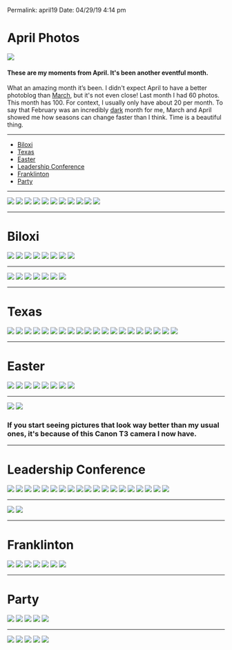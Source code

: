 
Permalink: april19
Date: 04/29/19 4:14 pm

# April Photos

![][image-1]

#### These are my moments from April. It's been another eventful month.

What an amazing month it’s been. I didn't expect April to have a better photoblog than [March][1], but it's not even close! Last month I had 60 photos. This month has 100. For context, I usually only have about 20 per month. To say that February was an incredibly [dark][2] month for me, March and April showed me how seasons can change faster than I think. Time is a beautiful thing.

---- 

- [Biloxi][3]
- [Texas][4]
- [Easter][5]
- [Leadership Conference][6]
- [Franklinton][7]
- [Party][8]

---- 

![][image-2]
![][image-3]
![][image-4]
![][image-5]
![][image-6]
![][image-7]
![][image-8]
![][image-9]
![][image-10]
![][image-11]
![][image-12]

---- 

# Biloxi

![][image-13]
![][image-14]
![][image-15]
![][image-16]
![][image-17]
![][image-18]
![][image-19]
![][image-20]

---- 

![][image-21]
![][image-22]
![][image-23]
![][image-24]
![][image-25]
![][image-26]
![][image-27]

---- 

# Texas

![][image-28]
![][image-29]
![][image-30]
![][image-31]
![][image-32]
![][image-33]
![][image-34]
![][image-35]
![][image-36]
![][image-37]
![][image-38]
![][image-39]
![][image-40]
![][image-41]
![][image-42]
![][image-43]
![][image-44]
![][image-45]
![][image-46]
![][image-47]

---- 

# Easter

![][image-48]
![][image-49]
![][image-50]
![][image-51]
![][image-52]
![][image-53]
![][image-54]
![][image-55]

---- 
![][image-56]
![][image-57]

### If you start seeing pictures that look way better than my usual ones, it's because of this Canon T3 camera I now have.

---- 

# Leadership Conference

![][image-58]
![][image-59]
![][image-60]
![][image-61]
![][image-62]
![][image-63]
![][image-64]
![][image-65]
![][image-66]
![][image-67]
![][image-68]
![][image-69]
![][image-70]
![][image-71]
![][image-72]
![][image-73]
![][image-74]
![][image-75]
![][image-76] 

---- 

![][image-77]
![][image-78]

---- 

# Franklinton


![][image-79]
![][image-80]
![][image-81]
![][image-82]
![][image-83]
![][image-84]
![][image-85]

---- 

# Party

![][image-86]
![][image-87]
![][image-88]
![][image-89]
![][image-90]

---- 

![][image-91]
![][image-92]
![][image-93]
![][image-94]
![][image-95]

[1]:	/march-photos
[2]:	/fine
[3]:	#biloxi
[4]:	#texas
[5]:	#easter
[6]:	#leadership-conference
[7]:	#franklinton
[8]:	#party

[image-1]:	https://i.imgur.com/Kfu3grD.jpg
[image-2]:	https://i.imgur.com/X7TRDGG.jpg
[image-3]:	https://i.imgur.com/Rq5SRED.jpg
[image-4]:	https://i.imgur.com/jh8Y8ij.jpg
[image-5]:	https://i.imgur.com/7SnqNeq.jpg
[image-6]:	https://i.imgur.com/1BhvRUp.jpg
[image-7]:	https://i.imgur.com/qCbTrZI.jpg
[image-8]:	https://i.imgur.com/HE6B6Ez.jpg
[image-9]:	https://i.imgur.com/3nzlWmS.jpg
[image-10]:	https://i.imgur.com/VklpShA.jpg
[image-11]:	https://i.imgur.com/5rcNnT1.jpg
[image-12]:	https://i.imgur.com/fRVQSpY.jpg
[image-13]:	https://i.imgur.com/h3eElnR.jpg
[image-14]:	https://i.imgur.com/UlsDLi1.jpg
[image-15]:	https://i.imgur.com/Mz9jXyB.jpg
[image-16]:	https://i.imgur.com/YxZu47X.jpg
[image-17]:	https://i.imgur.com/q6e8B5f.jpg
[image-18]:	https://i.imgur.com/s1Uubbn.jpg
[image-19]:	https://i.imgur.com/i5lBrad.jpg
[image-20]:	https://i.imgur.com/tb01iC3.jpg
[image-21]:	https://i.imgur.com/bAxwTa8.jpg
[image-22]:	https://i.imgur.com/Cuc7WfQ.jpg
[image-23]:	https://i.imgur.com/klSJbf1.jpg
[image-24]:	https://i.imgur.com/UkWBhX5.jpg
[image-25]:	https://i.imgur.com/thOu8om.jpg
[image-26]:	https://i.imgur.com/BXDsdRL.jpg
[image-27]:	https://i.imgur.com/tsfGTti.jpg
[image-28]:	https://i.imgur.com/dS4kUbn.jpg
[image-29]:	https://i.imgur.com/C7WFN8u.jpg
[image-30]:	https://i.imgur.com/c9hflBp.jpg
[image-31]:	https://i.imgur.com/85GpJX6.jpg
[image-32]:	https://i.imgur.com/jTS7Q9B.jpg
[image-33]:	https://i.imgur.com/SKONANx.jpg
[image-34]:	https://i.imgur.com/QhTpq6P.jpg
[image-35]:	https://i.imgur.com/R9ZTkl4.jpg
[image-36]:	https://i.imgur.com/E7jy6eg.jpg
[image-37]:	https://i.imgur.com/HevCukC.jpg
[image-38]:	https://i.imgur.com/xzahR8E.jpg
[image-39]:	https://i.imgur.com/L0OCZFv.jpg
[image-40]:	https://i.imgur.com/HHdNNzR.jpg
[image-41]:	https://i.imgur.com/GeJu6fL.jpg
[image-42]:	https://i.imgur.com/ON0PbJp.jpg
[image-43]:	https://i.imgur.com/fA9gBCb.jpg
[image-44]:	https://i.imgur.com/6fngjkw.jpg
[image-45]:	https://i.imgur.com/kbPYebU.jpg
[image-46]:	https://i.imgur.com/FO3AuF9.jpg
[image-47]:	https://i.imgur.com/dCw2DM8.jpg
[image-48]:	https://i.imgur.com/43TPyFG.jpg
[image-49]:	https://i.imgur.com/0UVWYEa.jpg
[image-50]:	https://i.imgur.com/uQJZIsQ.jpg
[image-51]:	https://i.imgur.com/7MfRmt7.jpg
[image-52]:	https://i.imgur.com/VQWdfEQ.jpg
[image-53]:	https://i.imgur.com/0e1UiVW.jpg
[image-54]:	https://i.imgur.com/jT5807c.jpg
[image-55]:	https://i.imgur.com/Q4TpGbf.jpg
[image-56]:	https://i.imgur.com/prOGBgb.jpg
[image-57]:	https://i.imgur.com/UXevA9V.jpg
[image-58]:	https://i.imgur.com/f9QyvPA.jpg
[image-59]:	https://i.imgur.com/udMgNCK.jpg
[image-60]:	https://i.imgur.com/H5MzQEa.jpg
[image-61]:	https://i.imgur.com/BubF9pp.jpg
[image-62]:	https://i.imgur.com/jJwRkNK.jpg
[image-63]:	https://i.imgur.com/L9chU73.jpg
[image-64]:	https://i.imgur.com/FoOC4nj.jpg
[image-65]:	https://i.imgur.com/0DMRNbn.jpg
[image-66]:	https://i.imgur.com/IEkUrtU.jpg
[image-67]:	https://i.imgur.com/GZN3Jch.jpg
[image-68]:	https://i.imgur.com/CZwHMor.jpg
[image-69]:	https://i.imgur.com/1D9FExV.jpg
[image-70]:	https://i.imgur.com/Q99NyvM.jpg
[image-71]:	https://i.imgur.com/Kfu3grD.jpg
[image-72]:	https://i.imgur.com/5bPfnSI.jpg
[image-73]:	https://i.imgur.com/KqkQE1p.jpg
[image-74]:	https://i.imgur.com/kIgsYhG.jpg
[image-75]:	https://i.imgur.com/E5rID3E.jpg
[image-76]:	https://i.imgur.com/vfEw4SH.jpg
[image-77]:	https://i.imgur.com/1VmESMf.jpg
[image-78]:	https://i.imgur.com/mShmJDn.jpg
[image-79]:	https://i.imgur.com/rBP9mS8.jpg
[image-80]:	https://i.imgur.com/Ne7kHZp.jpg
[image-81]:	https://i.imgur.com/6gbAMDU.jpg
[image-82]:	https://i.imgur.com/Bgqgtlp.jpg
[image-83]:	https://i.imgur.com/ZnwxZqb.jpg
[image-84]:	https://i.imgur.com/ym5wR1p.jpg
[image-85]:	https://i.imgur.com/588XjmP.jpg
[image-86]:	https://i.imgur.com/pTXdMsX.jpg
[image-87]:	https://i.imgur.com/YsdZUra.jpg
[image-88]:	https://i.imgur.com/zrMrxiw.jpg
[image-89]:	https://i.imgur.com/7ZnsR1y.jpg
[image-90]:	https://i.imgur.com/331i3yV.jpg
[image-91]:	https://i.imgur.com/aVayXGm.jpg
[image-92]:	https://i.imgur.com/h3ZvAa4.jpg
[image-93]:	https://i.imgur.com/L3MDclO.jpg
[image-94]:	https://i.imgur.com/jqCAcTn.jpg
[image-95]:	https://i.imgur.com/Ho7qBJY.jpg